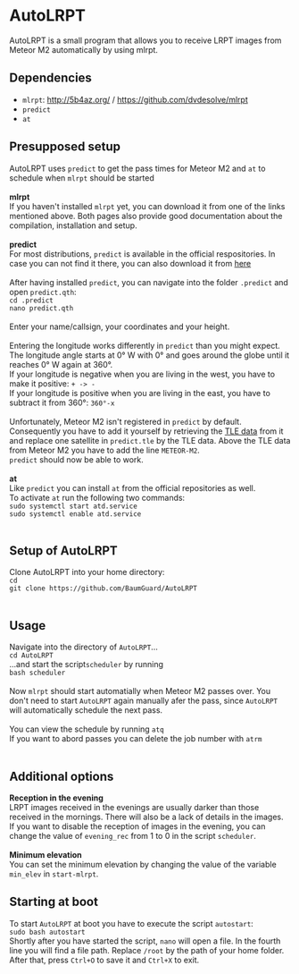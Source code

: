 # AutoLRPT
AutoLRPT is a small program that allows you to receive LRPT images from Meteor M2 automatically by using mlrpt.<br />

## Dependencies
- `mlrpt`: http://5b4az.org/ / https://github.com/dvdesolve/mlrpt<br />
- `predict`<br />
- `at`<br />

## Presupposed setup
AutoLRPT uses `predict` to get the pass times for Meteor M2 and `at` to schedule when `mlrpt` should be started<br />
<br />
**mlrpt**<br />
If you haven't installed `mlrpt` yet, you can download it from one of the links mentioned above. Both pages also provide good documentation about the compilation, installation and setup.<br />
<br />
**predict**<br />
For most distributions, `predict` is available in the official respositories. In case you can not find it there, you can also download it from [here](https://www.qsl.net/kd2bd/predict.html)<br />
<br />
After having installed `predict`, you can navigate into the folder `.predict` and open `predict.qth`:<br />
`cd .predict`<br />
`nano predict.qth`<br /><br />
Enter your name/callsign, your coordinates and your height.<br /><br />
Entering the longitude works differently in `predict` than you might expect. The longitude angle starts at 0° W with 0° and goes around the globe until it reaches 0° W again at 360°.<br />
If your longitude is negative when you are living in the west, you have to make it positive: `+ -> -`<br />
If your longitude is positive when you are living in the east, you have to subtract it from 360°: `360°-x`<br />
<br />
Unfortunately, Meteor M2 isn't registered in `predict` by default. Consequently you have to add it yourself by retrieving the [TLE data](https://www.n2yo.com/satellite/?s=40069) from it and replace one satellite in `predict.tle` by the TLE data. Above the TLE data from Meteor M2 you have to add the line `METEOR-M2`.<br />
`predict` should now be able to work.<br />
<br />
**at**<br />
Like `predict` you can install `at` from the official repositories as well.<br />
To activate `at` run the following two commands:<br />
`sudo systemctl start atd.service`<br />
`sudo systemctl enable atd.service`<br />
<br />
## Setup of AutoLRPT<br />
Clone AutoLRPT into your home directory:<br />
`cd`<br />
`git clone https://github.com/BaumGuard/AutoLRPT`<br />
<br />
## Usage
Navigate into the directory of `AutoLRPT`...<br />
`cd AutoLRPT`<br />
...and start the script`scheduler` by running<br />
`bash scheduler`<br />
<br />
Now `mlrpt` should start automatially when Meteor M2 passes over. You don't need to start `AutoLRPT` again manually afer the pass, since `AutoLRPT` will automatically schedule the next pass.<br />
<br />
You can view the schedule by running `atq`<br />
If you want to abord passes you can delete the job number with `atrm`<br />
<br />
## Additional options
**Reception in the evening**<br />
LRPT images received in the evenings are usually darker than those received in the mornings. There will also be a lack of details in the images. If you want to disable the reception of images in the evening, you can change the value of `evening_rec` from 1 to 0 in the script `scheduler`.
<br />
<br />
**Minimum elevation**<br />You can set the minimum elevation by changing the value of the variable `min_elev` in `start-mlrpt`.
## Starting at boot<br />
To start `AutoLRPT` at boot you have to execute the script `autostart`:<br />
`sudo bash autostart`<br />
Shortly after you have started the script, `nano` will open a file. In the fourth line you will find a file path. Replace `/root` by the path of your home folder. After that, press `Ctrl+O` to save it and `Ctrl+X` to exit.<br />

